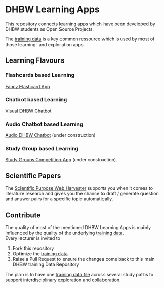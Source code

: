 # DHBW Learning Apps
This repository connects learning apps which have been developed by DHBW students as Open Source Projects.  

The [training data](https://github.com/michael-spengler/DHBW-Learning-Apps/blob/main/training-data.md) is a key common ressource which is used by most of those learning- and exploration apps. 

## Learning Flavours

### Flashcards based Learning
[Fancy Flashcard App](https://github.com/fancy-flashcard/ffc#readme)

### Chatbot based Learning
[Visual DHBW Chatbot](https://michael-spengler.github.io/DHBW-Learning-Apps/)  

### Audio Chatbot based Learning
[Audio DHBW Chatbot](https://michael-spengler.github.io/DHBW-Learning-Apps/) (under construction)

### Study Group based Learning
[Study Groups Competition App]() (under construction).

## Scientific Papers
The [Scientific Purpose Web Harvester](https://github.com/SimonScapan/scientific-purpose-harvester) supports you when it comes to literature research and gives you the chance to draft / generate question and answer pairs for a specific topic automatically.


## Contribute
The quality of most of the mentioned DHBW Learning Apps is mainly influenced by the quality of the underlying [training data](https://github.com/michael-spengler/DHBW-Learning-Apps/blob/main/training-data.md).  
Every lecturer is invited to 
1. Fork this repository  
2. Optimize the [training data](https://github.com/michael-spengler/DHBW-Learning-Apps/blob/main/training-data.md) 
3. Raise a Pull Request to ensure the changes come back to this main DHBW training Data Repository
  
The plan is to have one [training data file](https://github.com/michael-spengler/DHBW-Learning-Apps/blob/main/training-data.md) across several study paths to support interdisciplinary exploration and collaboration. 



